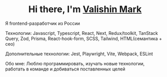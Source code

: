 <h1 align="center">Hi there, I'm <a href="https://github.com/KaiZymi" target="_blank">Valishin Mark</a> </h1>

<p>Я frontend-разработчик из России</p>
<p>Технологии: Javascript, Typescript, React, Next, Redux/toolkit, TanStack Query, Zod, Prisma, React-hook-form, SCSS, Tailwind, HTML(семантика + сео)</p>
<p>Дополнительные технологии: Jest, Playwright, Vite, Webpack, ESLint</p>
<p>Обо мне: Люблю программировать, изучать новые технологии, работать в команде и добиваться поставленных целей</p>
